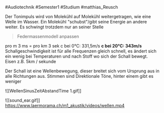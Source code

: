 #Audiotechnik #Semester1 #Studium #matthias_Reusch 

Der Tonimpuls wird von Molekühl auf Molekühl weitergetragen, wie eine Welle im Wasser.  Ein Molekühl "schubst"/gibt seine Energie an andere weiter. Es schwingt trotzdem nur an seiner Stelle

> Federmassenmodell anpassen

pro m 3 ms = pro km 3 sek
c bei 0°C: 331,5m/s
**c bei 20°C: 343m/s**
Schallgeschwindigkeit ist für alle Frequenzen gleich schnell, es ändert sich ein wenig bei Temperaturen und nach Stoff wo sich der Schall bewegt.
Eisen z.B. 5km / sekunde

Der Schall ist eine Wellenbewegung, dieser breitet sich vom Ursprung aus in alle Richtungen aus. Stimmen sind Direktionale Töne, hinter einem gibt es weniger 

![[WellenSinusZeitAbstandTime 1.gif]]

![[sound_ear.gif]]
https://www.laermorama.ch/m1_akustik/videos/wellen.mp4
